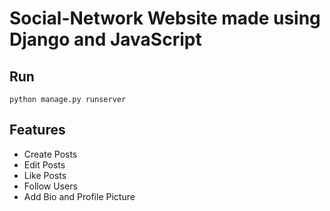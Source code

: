 # Social-Network Website made using Django and JavaScript

## Run
```
python manage.py runserver
```
## Features

* Create Posts
* Edit Posts
* Like Posts
* Follow Users
* Add Bio and Profile Picture
